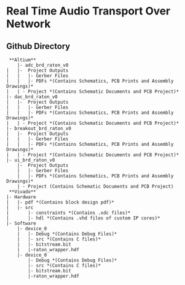 # Real Time Audio Transport Over Network

## Github Directory

     **Altium**
    	|- adc_brd_raton_v0
	|	|-  Project Outputs
	|	|	|- Gerber Files
	|	|	|- PDFs *(Contains Schematics, PCB Prints and Assembly Drawings)*
	|	| - Project *(Contains Schematic Documents and PCB Project)*
	|- dac_brd_raton_v0
	|	|-  Project Outputs
	|	|	|- Gerber Files
	|	|	|- PDFs *(Contains Schematics, PCB Prints and Assembly Drawings)*
	|	| - Project *(Contains Schematic Documents and PCB Project)*
	|- breakout_brd_raton_v0
	|	|-  Project Outputs
	|	|	|- Gerber Files
	|	|	|- PDFs *(Contains Schematics, PCB Prints and Assembly Drawings)*
	|	| - Project *(Contains Schematic Documents and PCB Project)*
	|- ui_brd_raton_v0
		|-  Project Outputs
		|	|- Gerber Files
		|	|- PDFs *(Contains Schematics, PCB Prints and Assembly Drawings)*
		| - Project (Contains Schematic Documents and PCB Project)
     **Vivado**
	|- Hardware
	|	|- pdf *(Contains block design pdf)*
	|	|- src
	|		|- constraints *(Contains .xdc files)*
	|		|- hdl *(Contains .vhd files of custom IP cores)*
	|- Software 
		|- device_0 
		|	|- Debug *(Contains Debug Files)*
		|	|- src *(Contains C files)*
		|	|- bitstream.bit 
		|	|-raton_wrapper.hdf
		|- device_0 
			|- Debug *(Contains Debug Files)*
			|- src *(Contains C files)*
			|- bitstream.bit 
			|-raton_wrapper.hdf